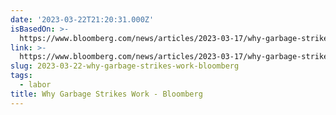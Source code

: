 ```yaml
---
date: '2023-03-22T21:20:31.000Z'
isBasedOn: >-
  https://www.bloomberg.com/news/articles/2023-03-17/why-garbage-strikes-work?utm_source=pocket-newtab
link: >-
  https://www.bloomberg.com/news/articles/2023-03-17/why-garbage-strikes-work?utm_source=pocket-newtab
slug: 2023-03-22-why-garbage-strikes-work-bloomberg
tags:
  - labor
title: Why Garbage Strikes Work - Bloomberg
---
```


